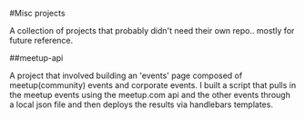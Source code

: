 #Misc projects

A collection of projects that probably didn't need their own repo.. mostly for future reference.  


##meetup-api

A project that involved building an 'events' page composed of meetup(community) events and corporate events.  I built a script that pulls in the meetup events using the meetup.com api and the other events through a local json file and then deploys the results via handlebars templates.

